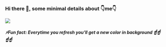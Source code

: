 ### Hi there 👋, some minimal details about 👇me👇


![](http://welcome-image.herokuapp.com/image?provider=github&user_id=anshulsahni)


##### ⚡*Fun fact: Everytime you refresh you'll get a new color in background* ☝️☝️☝️☝️

<!--
**anshulsahni/anshulsahni** is a ✨ _special_ ✨ repository because its `README.md` (this file) appears on your GitHub profile.

Here are some ideas to get you started:

- 🔭 I’m currently working on ...
- 🌱 I’m currently learning ...
- 👯 I’m looking to collaborate on ...
- 🤔 I’m looking for help with ...
- 💬 Ask me about ...
- 📫 How to reach me: ...
- 😄 Pronouns: ...
-
-->
